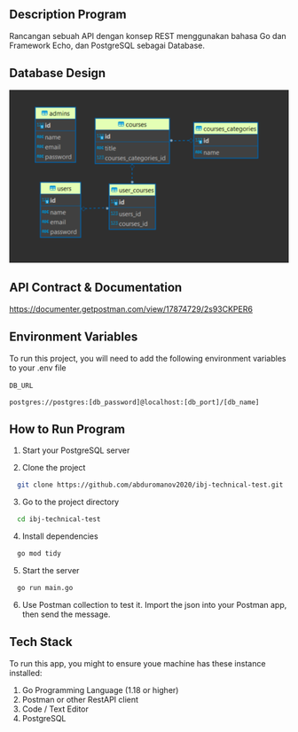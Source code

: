 
## Description Program

Rancangan sebuah API dengan konsep REST menggunakan bahasa Go dan Framework Echo, dan PostgreSQL sebagai Database.


## Database Design

![App Screenshot](https://github.com/abduromanov2020/ibj-technical-test/blob/main/database-design.png)


## API Contract & Documentation

https://documenter.getpostman.com/view/17874729/2s93CKPER6


## Environment Variables

To run this project, you will need to add the following environment variables to your .env file

`DB_URL`

    postgres://postgres:[db_password]@localhost:[db_port]/[db_name]


## How to Run Program

1. Start your PostgreSQL server

2. Clone the project

```bash
  git clone https://github.com/abduromanov2020/ibj-technical-test.git
```

3. Go to the project directory

```bash
  cd ibj-technical-test
```

4. Install dependencies

```bash
  go mod tidy
```

5. Start the server

```bash
  go run main.go
```

6. Use Postman collection to test it. Import the json into your Postman app, then send the message.


## Tech Stack

To run this app, you might to ensure youe machine has these instance installed:

1. Go Programming Language (1.18 or higher)
2. Postman or other RestAPI client
3. Code / Text Editor
4. PostgreSQL